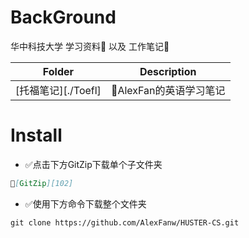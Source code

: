 # BackGround

华中科技大学 学习资料💾 以及 工作笔记📒

| Folder      | Description            |
| ----------- | ---------------------- |
| [托福笔记][./Toefl] | 📒AlexFan的英语学习笔记 |



# Install

* ✅点击下方GitZip下载单个子文件夹
```markdown
📁[GitZip][102]
```
* ✅使用下方命令下载整个文件夹
```markdown
git clone https://github.com/AlexFanw/HUSTER-CS.git
```

